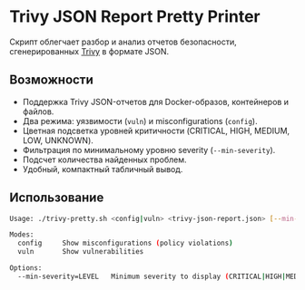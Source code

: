 # Trivy JSON Report Pretty Printer
Скрипт облегчает разбор и анализ отчетов безопасности, сгенерированных [Trivy](https://github.com/aquasecurity/trivy) в формате JSON.  

## Возможности
- Поддержка Trivy JSON-отчетов для Docker-образов, контейнеров и файлов.
- Два режима: уязвимости (`vuln`) и misconfigurations (`config`).
- Цветная подсветка уровней критичности (CRITICAL, HIGH, MEDIUM, LOW, UNKNOWN).
- Фильтрация по минимальному уровню severity (`--min-severity`).
- Подсчет количества найденных проблем.
- Удобный, компактный табличный вывод.

## Использование
```bash
Usage: ./trivy-pretty.sh <config|vuln> <trivy-json-report.json> [--min-severity=LEVEL]

Modes:
  config     Show misconfigurations (policy violations)
  vuln       Show vulnerabilities

Options:
  --min-severity=LEVEL   Minimum severity to display (CRITICAL|HIGH|MEDIUM|LOW|UNKNOWN)
```